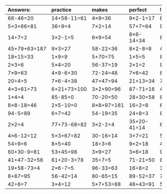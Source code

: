 | Answers: | practice | makes | perfect | ! |
| :--- | :--- | :--- | :--- | :--- |
| 66-46=20 | 14+58-11=61 | 4×9=36 | 9×2-1=17 | 6×2+41=53 | 
| 5×3+66=81 | 36÷9=4 | 7×2=14 | 57+7=64 | 95+88-19=164 | 
| 14÷7=2 | 3×2-1=5 | 6×9=54 | 8×6-14=34 | 8×6=48 | 
| 45+79+63=187 | 9×3=27 | 58-22=36 | 8×2-8=8 | 44-16=28 | 
| 18+15=33 | 1×9=9 | 5+70=75 | 1×5=5 | 8×6+70=118 | 
| 2×3=6 | 5×4=20 | 56-37=19 | 2×1=2 | 95-52=43 | 
| 7×9=63 | 4×9-6=30 | 72-24=48 | 7×6=42 | 8×5-39=1 | 
| 20÷4=5 | 7×6-4=38 | 47+47=94 | 21+13=34 | 7×7=49 | 
| 4×3+61=73 | 6+21+73=100 | 3×2+90=96 | 87-71=16 | 4×8=32 | 
| 1×4=4 | 85-85=0 | 70-20=50 | 28+30=58 | 8×6+35=83 | 
| 8×8-18=46 | 2×5-10=0 | 8×8+97=161 | 16÷2=8 | 6×2=12 | 
| 94-5=89 | 6×7=42 | 54-19=35 | 24÷8=3 | 8×2=16 | 
| 2×2=4 | 77+73-68=82 | 3×2-2=4 | 35+20-41=14 | 60+27=87 | 
| 4×6-12=12 | 5×3+67=82 | 30-16=14 | 3×7=21 | 5×7=35 | 
| 54÷9=6 | 8×5=40 | 18÷3=6 | 9×2=18 | 47+10+4=61 | 
| 60+30-9=81 | 53+45=98 | 3×9=27 | 3×6=18 | 9×6=54 | 
| 41+47-32=56 | 61+20-3=78 | 35÷7=5 | 71-21=50 | 8+82=90 | 
| 19+58-73=4 | 2×6-7=5 | 96-33=63 | 16÷8=2 | 3×7-8=13 | 
| 8+87=95 | 56-42=14 | 80-65=15 | 89-52=37 | 71+37+64=172 | 
| 42÷6=7 | 3×4=12 | 5×7+53=88 | 48+43=91 | 5×9=45 | 

